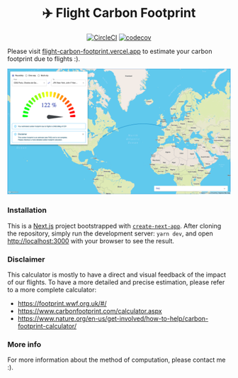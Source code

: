 <div align="center">

# ✈️ Flight Carbon Footprint

[![CircleCI](https://circleci.com/gh/antoinewg/flight-carbon-footprint/tree/main.svg?style=svg)](https://circleci.com/gh/antoinewg/flight-carbon-footprint/tree/main) [![codecov](https://codecov.io/gh/antoinewg/flight-carbon-footprint/branch/main/graph/badge.svg?token=QU7S8NY9BH)](https://codecov.io/gh/antoinewg/flight-carbon-footprint)

</div>


Please visit [flight-carbon-footprint.vercel.app](https://flight-carbon-footprint.vercel.app/) to estimate your carbon footprint due to flights :).

![capture](./docs/capture.png)

### Installation

This is a [Next.js](https://nextjs.org/) project bootstrapped with [`create-next-app`](https://github.com/vercel/next.js/tree/canary/packages/create-next-app).
After cloning the repository, simply run the development server: `yarn dev`, and open [http://localhost:3000](http://localhost:3000) with your browser to see the result.

### Disclaimer

This calculator is mostly to have a direct and visual feedback of the impact of our flights. To have a more detailed and precise estimation, please refer to a more complete calculator:
- https://footprint.wwf.org.uk/#/
- https://www.carbonfootprint.com/calculator.aspx
- https://www.nature.org/en-us/get-involved/how-to-help/carbon-footprint-calculator/

### More info

For more information about the method of computation, please contact me :).
